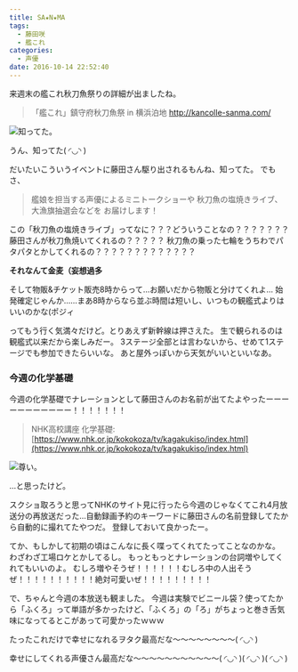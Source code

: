 ```yaml
---
title: SA★N★MA
tags:
  - 藤田咲
  - 艦これ
categories:
  - 声優
date: 2016-10-14 22:52:40
---
```


来週末の艦これ秋刀魚祭りの詳細が出ましたね。
<!-- more -->
> 「艦これ」鎮守府秋刀魚祭 in 横浜泊地
> http://kancolle-sanma.com/

![知ってた。](/sblog/img/20161014_sanma01.jpg)

うん、知ってた( ◜◡◝ )

だいたいこういうイベントに藤田さん駆り出されるもんね、知ってた。
でもさ、

> 艦娘を担当する声優によるミニトークショーや
秋刀魚の塩焼きライブ、大漁旗抽選会などを
お届けします！

この「秋刀魚の塩焼きライブ」ってなに？？？どういうことなの？？？？？？？
藤田さんが秋刀魚焼いてくれるの？？？？？
秋刀魚の乗った七輪をうちわでパタパタとかしてくれるの？？？？？？？？？？？？？

**それなんて金麦（妄想過多**

そして物販&チケット販売8時からって…お願いだから物販と分けてくれよ…
始発確定じゃんか……まあ8時からなら並ぶ時間は短いし、いつもの観艦式よりはいいのかな(ポジィ

ってもう行く気満々だけど。とりあえず新幹線は押さえた。
生で観られるのは観艦式以来だから楽しみだー。
3ステージ全部とは言わないから、せめて1ステージでも参加できたらいいな。
あと屋外っぽいから天気がいいといいなあ。

### 今週の化学基礎

今週の化学基礎でナレーションとして藤田さんのお名前が出てたよやったーーーーーーーーーーー！！！！！！！

> NHK高校講座 化学基礎:
[https://www.nhk.or.jp/kokokoza/tv/kagakukiso/index.html](https://www.nhk.or.jp/kokokoza/tv/kagakukiso/index.html)

![尊い。](/sblog/img/20161014_chemical.jpg)

…と思ったけど。

スクショ取ろうと思ってNHKのサイト見に行ったら今週のじゃなくてこれ4月放送分の再放送だった…自動録画予約のキーワードに藤田さんの名前登録してたから自動的に撮れてたやつだ。
登録しておいて良かったー。

てか、もしかして初期の頃はこんなに長く喋ってくれてたってことなのかな。
わざわざ工場ロケとかしてるし。
もっともっとナレーションの台詞増やしてくれてもいいのよ。
むしろ増やそうぜ！！！！！！むしろ中の人出そうぜ！！！！！！！！！！絶対可愛いぜ！！！！！！！！！

で、ちゃんと今週の本放送も観ました。
今週は実験でビニール袋？使ってたから「ふくろ」って単語が多かったけど、「ふくろ」の「ろ」がちょっと巻き舌気味になってるとこがあって可愛かったｗｗｗ

たったこれだけで幸せになれるヲタク最高だな～～～～～～～～( ◜◡◝ )

幸せにしてくれる声優さん最高だな～～～～～～～～～～～( ◜◡◝ )( ◜◡◝ )( ◜◡◝ )
